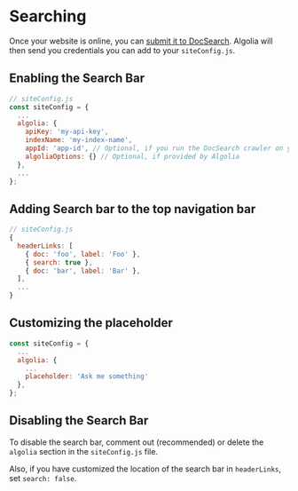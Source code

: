 # Searching

Once your website is online, you can [submit it to DocSearch](https://community.algolia.com/docsearch/). Algolia will then send you credentials you can add to your `siteConfig.js`.


## Enabling the Search Bar

```js
// siteConfig.js
const siteConfig = {
  ...
  algolia: {
    apiKey: 'my-api-key',
    indexName: 'my-index-name',
    appId: 'app-id', // Optional, if you run the DocSearch crawler on your own
    algoliaOptions: {} // Optional, if provided by Algolia
  },
  ...
};
```


## Adding Search bar to the top navigation bar

```js
// siteConfig.js
{
  headerLinks: [
    { doc: 'foo', label: 'Foo' },
    { search: true },
    { doc: 'bar', label: 'Bar' },
  ],
  ...
}
```


## Customizing the placeholder

```js
const siteConfig = {
  ...
  algolia: {
    ...
    placeholder: 'Ask me something'
  },
};
```


## Disabling the Search Bar

To disable the search bar, comment out (recommended) or delete the `algolia` section in the `siteConfig.js` file.

Also, if you have customized the location of the search bar in `headerLinks`, set `search: false`.